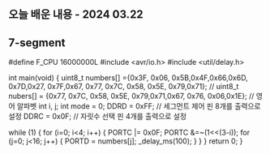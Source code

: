 ## 오늘 배운 내용 - 2024 03.22 
## 7-segment

#define F_CPU 16000000L
#include <avr/io.h>
#include <util/delay.h>


int main(void)
{ uint8_t numbers[] ={0x3F, 0x06, 0x5B,0x4F,0x66,0x6D, 0x7D,0x27, 0x7F,0x67, 0x77, 0x7C, 0x58, 0x5E, 0x79,0x71};
	// uint8_t nubers[] = {0x77, 0x7C, 0x58, 0x5E, 0x79,0x71,0x67, 0x76, 0x06,0x1E}; // 영어 알파벳
    int i, j;
	int mode = 0;
	DDRD = 0xFF; // 세그먼트 제어 핀 8개를 출력으로 설정
	DDRC = 0x0F; // 자릿수 선택 핀 4개를 출력으로 설정
 
 while (1) 
 {
    for (i=0; i<4; i++)
		{
			PORTC |= 0x0F;
			PORTC &=~(1<<(3-i));
   for (j=0; j<16; j++)
			{
			PORTD = numbers[j];
			_delay_ms(100);
			}
		}
	}
 return 0;
}
